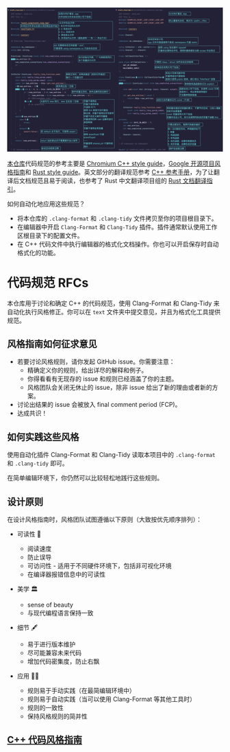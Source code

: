 ![](example.jpg)

[本仓库](https://github.com/SJTU-RoboMaster-Team/style-team)代码规范的参考主要是 [Chromium C++ style guide](http://chromium.googlesource.com/chromium/src/+/HEAD/styleguide/c++/c++.md)，[Google 开源项目风格指南](https://zh-google-styleguide.readthedocs.io/en/latest/google-cpp-styleguide/)和 [Rust style guide](https://github.com/rust-lang/style-team)。英文部分的翻译规范参考 [C++ 参考手册](https://zh.cppreference.com/w/%E9%A6%96%E9%A1%B5)，为了让翻译后文档规范且易于阅读，也参考了 Rust 中文翻译项目组的 [Rust 文档翻译指引](https://rustwiki.org/wiki/translate/rust-translation-guide/)。

如何自动化地应用这些规范？

* 将本仓库的 `.clang-format` 和 `.clang-tidy` 文件拷贝至你的项目根目录下。
* 在编辑器中开启 `Clang-Format` 和 `Clang-Tidy` 插件。插件通常默认使用工作区根目录下的配置文件。
* 在 C++ 代码文件中执行编辑器的格式化文档操作。你也可以开启保存时自动格式化的功能。

# 代码规范 RFCs

本仓库用于讨论和确定 C++ 的代码规范，使用 Clang-Format 和 Clang-Tidy 来自动化执行风格修正。你可以在 `text` 文件夹中提交意见，并且为格式化工具提供规范。

## 风格指南如何征求意见

* 若要讨论风格规则，请你发起 GitHub issue。你需要注意：
  - 精确定义你的规则，给出详尽的解释和例子。
  - 你得看看有无现存的 issue 和规则已经涵盖了你的主题。
  - 风格团队会关闭无休止的 issue，除非 issue 给出了新的理由或者新的方案。
* 讨论出结果的 issue 会被放入 final comment period (FCP)。
* 达成共识！

## 如何实践这些风格

使用自动化插件 Clang-Format 和 Clang-Tidy 读取本项目中的 `.clang-format` 和 `.clang-tidy` 即可。

在简单编辑环境下，你仍然可以比较轻松地践行这些规则。

## 设计原则

在设计风格指南时，风格团队试图遵循以下原则（大致按优先顺序排列）：

* 可读性 🐰
  - 阅读速度
  - 防止误导
  - 可访问性 - 适用于不同硬件环境下，包括非可视化环境
  - 在编译器报错信息中的可读性

* 美学 🏛
  - sense of beauty
  - 与现代编程语言保持一致

* 细节 🖋
  - 易于进行版本维护
  - 尽可能兼容未来代码
  - 增加代码密集度，防止右飘

* 应用 👶🏻
  - 规则易于手动实践（在最简编辑环境中）
  - 规则易于自动实践（当可以使用 Clang-Format 等其他工具时）
  - 规则的一致性
  - 保持风格规则的简并性

## [C++ 代码风格指南](guide.md)
